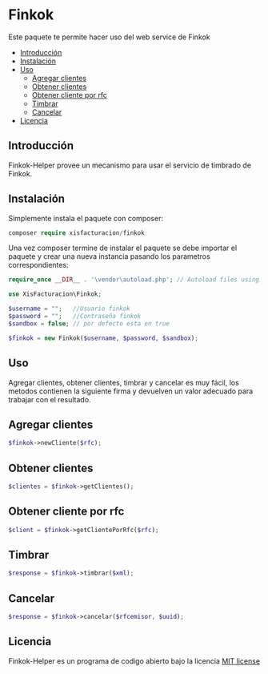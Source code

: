 # Finkok
Este paquete te permite hacer uso del web service de Finkok

- [Introducción](#introduccion)
- [Instalación](#instalacion)
- [Uso](#uso)
  - [Agregar clientes](#agregar-clientes)
  - [Obtener clientes](#obtener-clientes)
  - [Obtener cliente por rfc](#obtener-cliente-por-rfc)
  - [Timbrar](#timbrar)
  - [Cancelar](#cancelar)
- [Licencia](#licencia)


## Introducción
Finkok-Helper provee un mecanismo para usar el servicio de timbrado de Finkok.

## Instalación
Simplemente instala el paquete con composer:

```php
composer require xisfacturacion/finkok
```
Una vez composer termine de instalar el paquete se debe importar el paquete y crear una nueva instancia pasando los parametros correspondientes:

```php
require_once __DIR__ . '\vendor\autoload.php'; // Autoload files using Composer autoload

use XisFacturacion\Finkok;

$username = "";   //Usuario finkok
$password = "";   //Contraseña finkok
$sandbox = false; // por defecto esta en true

$finkok = new Finkok($username, $password, $sandbox);
```

## Uso
Agregar clientes, obtener clientes, timbrar y cancelar es muy fácil, los metodos contienen la siguiente firma y devuelven un valor adecuado para trabajar con el resultado.

## Agregar clientes
```php
$finkok->newCliente($rfc);
```

## Obtener clientes
```php
$clientes = $finkok->getClientes();
```

## Obtener cliente por rfc
```php
$client = $finkok->getClientePorRfc($rfc);
```

## Timbrar
```php
$response = $finkok->timbrar($xml);
```

## Cancelar
```php
$response = $finkok->cancelar($rfcemisor, $uuid);
```

## Licencia

Finkok-Helper es un programa de codigo abierto bajo la licencia [MIT license](http://opensource.org/licenses/MIT)
